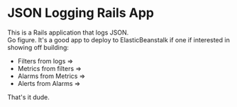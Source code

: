 # JSON Logging Rails App

This is a Rails application that logs JSON.  
Go figure. It's a good app to deploy to ElasticBeanstalk if one if interested in showing off building:

* Filters from logs =>  
* Metrics from filters =>  
* Alarms  from Metrics =>  
* Alerts from Alarms =>

That's it dude.
